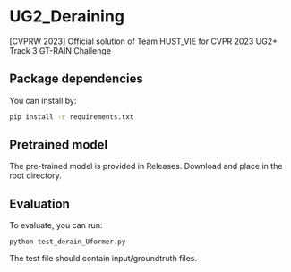 # UG2_Deraining
[CVPRW 2023] Official solution of Team HUST_VIE for CVPR 2023 UG2+ Track 3 GT-RAIN Challenge
## Package dependencies
You can install by:
```bash
pip install -r requirements.txt
```
## Pretrained model
The pre-trained model is provided in Releases. Download and place in the root directory. 

## Evaluation
To evaluate, you can run:
```test
python test_derain_Uformer.py
```
The test file should contain input/groundtruth files.

